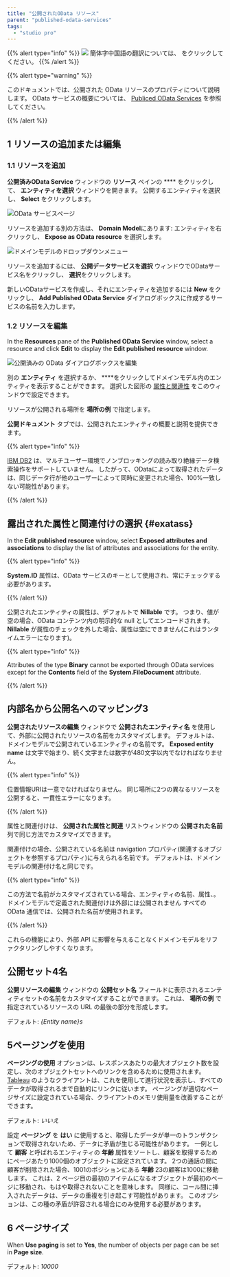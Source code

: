 ```yaml
---
title: "公開されたOData リソース"
parent: "published-odata-services"
tags:
  - "studio pro"
---
```


{{% alert type="info" %}}
<img src="attachments/chinese-translation/china.png" style="display: inline-block; margin: 0" /> 簡体字中国語の翻訳については、 [<unk> <unk> <unk>](https://cdn.mendix.tencent-cloud.com/documentation/refguide8/published-odata-resource.pdf) をクリックしてください。
{{% /alert %}}

{{% alert type="warning" %}}

このドキュメントでは、公開された OData リソースのプロパティについて説明します。 OData サービスの概要については、 [Publiced OData Services](published-odata-services) を参照してください。

{{% /alert %}}

## 1 リソースの追加または編集

### 1.1 リソースを追加

**公開済みOData Service** ウィンドウの **リソース** ペインの **** をクリックして、 **エンティティを選択** ウィンドウを開きます。 公開するエンティティを選択し、 **Select** をクリックします。

![OData サービスページ](attachments/published-odata-resource/published-odata-service.png)

リソースを追加する別の方法は、 **Domain Model**にあります: エンティティを右クリックし、 **Expose as OData resource** を選択します。

![ドメインモデルのドロップダウンメニュー](attachments/published-odata-resource/create-odata-resource-from-domain-model.png)

リソースを追加するには、 **公開データサービスを選択** ウィンドウでODataサービス名をクリックし、 **選択**をクリックします。

新しいODataサービスを作成し、それにエンティティを追加するには **New**  をクリックし、 **Add Published OData Service** ダイアログボックスに作成するサービスの名前を入力します。

### 1.2 リソースを編集

In the **Resources** pane of the **Published OData Service** window, select a resource and click **Edit** to display the **Edit published resource** window.

![公開済みの OData ダイアログボックスを編集](attachments/published-odata-resource/published-resource-dialog-box.png)

別の **エンティティ** を選択するか、 ****をクリックしてドメインモデル内のエンティティを表示することができます。 選択した図形の [属性と関連性](#exatass) をこのウィンドウで設定できます。

リソースが公開される場所を **場所の例** で指定します。

**公開ドキュメント** タブでは、公開されたエンティティの概要と説明を提供できます。

{{% alert type="info" %}}

[IBM DB2](db2) は、マルチユーザー環境でノンブロッキングの読み取り絶縁データ検索操作をサポートしていません。 したがって、ODataによって取得されたデータは、同じデータ行が他のユーザーによって同時に変更された場合、100%一致しない可能性があります。

{{% /alert %}}

## 露出された属性と関連付けの選択 {#exatass}

In the **Edit published resource** window, select **Exposed attributes and associations** to display the list of attributes and associations for the entity.

{{% alert type="info" %}}

**System.ID** 属性は、OData サービスのキーとして使用され、常にチェックする必要があります。

{{% /alert %}}

公開されたエンティティの属性は、デフォルトで **Nillable** です。 つまり、値が空の場合、OData コンテンツ内の明示的な null としてエンコードされます。 **Nillable** が属性のチェックを外した場合、属性は空にできません(これはランタイムエラーになります)。

{{% alert type="info" %}}

Attributes of the type **Binary** cannot be exported through OData services except for the **Contents** field of the **System.FileDocument** attribute.

{{% /alert %}}

## 内部名から公開名へのマッピング3

**公開されたリソースの編集** ウィンドウで **公開されたエンティティ名** を使用して、外部に公開されたリソースの名前をカスタマイズします。 デフォルトは、ドメインモデルで公開されているエンティティの名前です。 **Exposed entity name** は文字で始まり、続く文字または数字が480文字以内でなければなりません。

{{% alert type="info" %}}

位置情報URIは一意でなければなりません。 同じ場所に2つの異なるリソースを公開すると、一貫性エラーになります。

{{% /alert %}}

属性と関連付けは、 **公開された属性と関連** リストウィンドウの **公開された名前** 列で同じ方法でカスタマイズできます。

関連付けの場合、公開されている名前は navigation プロパティ(関連するオブジェクトを参照するプロパティ)に与えられる名前です。 デフォルトは、ドメインモデルの関連付け名と同じです。

{{% alert type="info" %}}

この方法で名前がカスタマイズされている場合、エンティティの名前、属性、。 ドメインモデルで定義された関連付けは外部には公開されません すべての OData 通信では、公開された名前が使用されます。

{{% /alert %}}

これらの機能により、外部 API に影響を与えることなくドメインモデルをリファクタリングしやすくなります。

## 公開セット4名

**公開リソースの編集** ウィンドウの **公開セット名** フィールドに表示されるエンティティセットの名前をカスタマイズすることができます。 これは、 **場所の例** で指定されているリソースの URL の最後の部分を形成します。

デフォルト: *{Entity name}s*

## 5ページングを使用

**ページングの使用** オプションは、レスポンスあたりの最大オブジェクト数を設定し、次のオブジェクトセットへのリンクを含めるために使用されます。 [Tableau](https://www.tableau.com) のようなクライアントは、これを使用して進行状況を表示し、すべてのデータが取得されるまで自動的にリンクに従います。 ページングが適切なページサイズに設定されている場合、クライアントのメモリ使用量を改善することができます。

デフォルト: *いいえ*

設定 **ページング** を **はい** に使用すると、取得したデータが単一のトランザクションで取得されないため、データに矛盾が生じる可能性があります。 一例として **顧客** と呼ばれるエンティティの **年齢** 属性をソートし、顧客を取得するためにページあたり1000個のオブジェクトに設定されています。 2つの通話の間に顧客が削除された場合、1001のポジションにある **年齢** 23の顧客は1000に移動します。 これは、2 ページ目の最初のアイテムになるオブジェクトが最初のページに移動され、もはや取得されないことを意味します。 同様に、コール間に挿入されたデータは、データの重複を引き起こす可能性があります。 このオプションは、この種の矛盾が許容される場合にのみ使用する必要があります。

## 6 ページサイズ

When **Use paging** is set to **Yes**, the number of objects per page can be set in **Page size**.

デフォルト: *10000*
